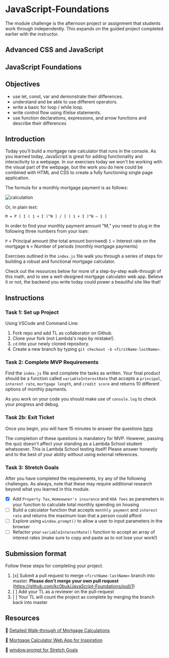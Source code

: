 # JavaScript-Foundations

The module challenge is the afternoon project or assignment that students work through independently. This expands on the guided project completed earlier with the instructor.

## Advanced CSS and JavaScript

## JavaScript Foundations

## Objectives

- use let, const, var and demonstrate their differences.
- understand and be able to use different operators.
- write a basic for loop / while loop.
- write control flow using if/else statements.
- use function declarations, expressions, and arrow
functions and describe their differences
  
## Introduction

Today you'll build a mortgage rate calculator that runs in the console. As you learned today, JavaScript is great for adding functionality and interactivity to a webpage. In our exercises today we won't be working with the visual part of the webpage, but the work you do here could be combined with HTML and CSS to create a fully functioning single page application.

The formula for a monthly mortgage payment is as follows:

![calculation](https://tk-assets.lambdaschool.com/b515edce-5acc-46b9-8194-8d407469771f_ScreenShot2020-04-07at3.29.59PM.png)

Or, in plain text:
```
M = P [ I ( 1 + I )^N ] / [ ( 1 + I )^N – 1 ]
```

In order to find your monthly payment amount "M,” you need to plug in the following three numbers from your loan:

`P` = Principal amount (the total amount borrowed)
`I` = Interest rate on the mortgage
`N` = Number of periods (monthly mortgage payments)

Exercises outlined in the `index.js` file walk you through a series of steps for building a robust and functional mortgage calculator.

Check out the resources below for more of a step-by-step walk-through of this math, and to see a well-designed mortgage calculator web app. Believe it or not, the backend you write today could power a beautiful site like that!

## Instructions

### Task 1: Set up Project

Using VSCode and Command Line:

1. Fork repo and add TL as collaborator on Github.
2. Clone your fork (not Lambda's repo by mistake!).
3. `cd` into your newly cloned repository.
4. Create a new branch by typing `git checkout -b <firstName-lastName>`.

### Task 2: Complete MVP Requirements

Find the `index.js` file and complete the tasks as written. Your final product should be a function called `variableInterestRate` that accepts a `principal`, `interest rate`, `mortgage length`, and `credit score` and returns 10 different options of monthly payments.

As you work on your code you should make use of `console.log` to check your progress and debug.

### Task 2b: Exit Ticket

Once you begin, you will have 15 minutes to answer the questions [here](https://app.codesignal.com/public-test/pi7Q49mgrZbodiRzM/aXzit9h4ZRp3Si)

The completion of these questions is mandatory for MVP. However, passing the quiz doesn't affect your standing as a Lambda School student whatsoever. This is Lambda School testing itself! Please answer honestly and to the best of your ability without using external references.

### Task 3: Stretch Goals

After you have completed the requirements, try any of the following challenges. As always, note that these may require additional research beyond what you learned in this module.

- [x] Add  `Property Tax`, `Homeowner's insurance` and `HOA fees` as parameters in your function to calculate total monthly spending on housing
- [ ] Build a calculator function that accepts `monthly payment` and `interest rate` and returns the maximum loan that a person could afford
- [ ] Explore using `window.prompt()` to allow a user to input parameters in the browser
- [ ] Refactor your `variableInterestRate()` function to accept an array of interest rates (make sure to copy and paste as to not lose your work!)

## Submission format

Follow these steps for completing your project.

1. [x] Submit a pull request to merge `<firstName-lastName>` branch into master. **Please don't merge your own pull request** (https://github.com/kc0buk/JavaScript-Foundations/pull/1)
2. [ ] Add your TL as a reviewer on the pull-request
3. [ ] Your TL will count the project as complete by merging the branch back into master

## Resources

🧮 [Detailed Walk-through of Mortgage Calculations](https://www.valuepenguin.com/mortgages/mortgage-payments-calculator)

👀 [Mortgage Calculator Web App for Inspiration](https://www.bankrate.com/calculators/mortgages/mortgage-calculator.aspx)

🤟 [window.prompt for Stretch Goals](https://developer.mozilla.org/en-US/docs/Web/API/Window/prompt)
